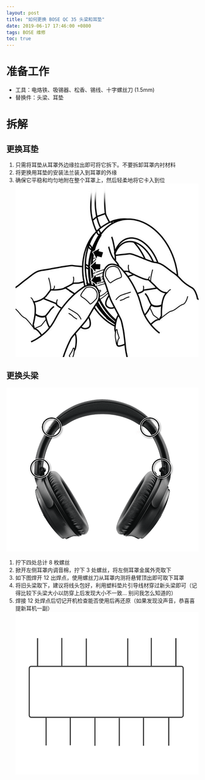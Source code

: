 ```yaml
---
layout: post
title: "如何更换 BOSE QC 35 头梁和耳垫"
date: 2019-06-17 17:46:00 +0800
tags: BOSE 维修
toc: true
---
```


# 准备工作
- 工具：电烙铁、吸锡器、松香、锡线、十字螺丝刀 (1.5mm)
- 替换件：头梁、耳垫

# 拆解

## 更换耳垫
1. 只需将耳垫从耳罩外边缘拉出即可将它拆下。不要拆卸耳罩内衬材料
2. 将更换用耳垫的安装法兰装入到耳罩的外缘
3. 确保它平稳和均匀地附在整个耳罩上，然后轻柔地将它卡入到位
![](/assets/img/2019-06-17-QC35-headband-and-earpads-replacement/earpads-replacement.png)

## 更换头梁
![](/assets/img/2019-06-17-QC35-headband-and-earpads-replacement/QC35.png)
1. 拧下四处总计 8 枚螺丝
2. 掀开左侧耳罩内调音棉，拧下 3 处螺丝，将左侧耳罩金属外壳取下
3. 如下图焊开 12 出焊点，使用螺丝刀从耳罩内测将悬臂顶出即可取下耳罩
4. 将旧头梁取下，建议将线头包好，利用塑料垫片引导线材穿过新头梁即可（记得比较下头梁大小以防穿上后发现大小不一致... 别问我怎么知道的）
5. 焊接 12 处焊点后切记开机检查能否使用后再还原（如果发现没声音，恭喜喜提新耳机一副）
![](/assets/img/2019-06-17-QC35-headband-and-earpads-replacement/wiring-diagram.svg)
